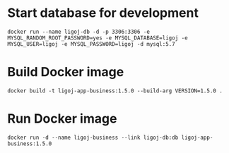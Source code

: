 # Start database for development
```
docker run --name ligoj-db -d -p 3306:3306 -e MYSQL_RANDOM_ROOT_PASSWORD=yes -e MYSQL_DATABASE=ligoj -e MYSQL_USER=ligoj -e MYSQL_PASSWORD=ligoj -d mysql:5.7
```
# Build Docker image
```
docker build -t ligoj-app-business:1.5.0 --build-arg VERSION=1.5.0 .
```
# Run Docker image
```
docker run -d --name ligoj-business --link ligoj-db:db ligoj-app-business:1.5.0
```
